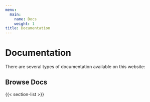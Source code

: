 ```yaml
---
menu:
  main:
    name: Docs
    weight: 1
title: Documentation
---
```


# Documentation

There are several types of documentation available on this website:

## Browse Docs

{{< section-list >}}
